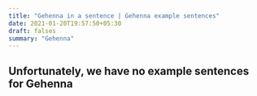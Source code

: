```yaml
---
title: "Gehenna in a sentence | Gehenna example sentences"
date: 2021-01-20T19:57:50+05:30
draft: falses
summary: "Gehenna"
---
```

## Unfortunately, we have no example sentences for Gehenna                 
